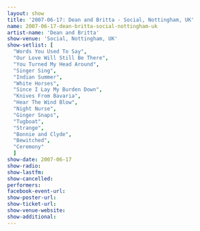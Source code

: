 ```yaml
---
layout: show
title: '2007-06-17: Dean and Britta - Social, Nottingham, UK'
name: 2007-06-17-dean-britta-social-nottingham-uk
artist-name: 'Dean and Britta'
show-venue: 'Social, Nottingham, UK'
show-setlist: [
  "Words You Used To Say",
  "Our Love Will Still Be There",
  "You Turned My Head Around",
  "Singer Sing",
  "Indian Summer",
  "White Horses",
  "Since I Lay My Burden Down",
  "Knives From Bavaria",
  "Hear The Wind Blow",
  "Night Nurse",
  "Ginger Snaps",
  "Tugboat",
  "Strange",
  "Bonnie and Clyde",
  "Bewitched",
  "Ceremony"
  ]
show-date: 2007-06-17
show-radio: 
show-lastfm: 
show-cancelled: 
performers: 
facebook-event-url: 
show-poster-url: 
show-ticket-url: 
show-venue-website: 
show-additional: 
---
```


